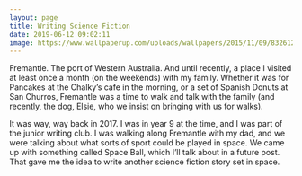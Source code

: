 ```yaml
---
layout: page
title: Writing Science Fiction
date: 2019-06-12 09:02:11 
image: https://www.wallpaperup.com/uploads/wallpapers/2015/11/09/832612/dd41ed863c74a5517c1246d2cc4a29a1-700.jpg
---
```


Fremantle. The port of Western Australia. And until recently, a place I visited at least once a month (on the weekends) with my family. Whether it was for Pancakes at the Chalky’s cafe in the morning, or a set of Spanish Donuts at San Churros, Fremantle was a time to walk and talk with the family (and recently, the dog, Elsie, who we insist on bringing with us for walks).

It was way, way back in 2017. I was in year 9 at the time, and I was part of the junior writing club. I was walking along Fremantle with my dad, and we were talking about what sorts of sport could be played in space. We came up with something called Space Ball, which I’ll talk about in a future post. That gave me the idea to write another science fiction story set in space.
